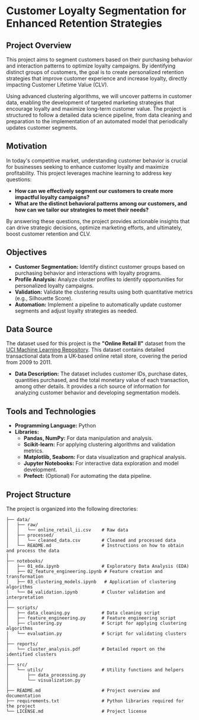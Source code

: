 # Customer Loyalty Segmentation for Enhanced Retention Strategies

## Project Overview
This project aims to segment customers based on their purchasing behavior and interaction patterns to optimize loyalty campaigns. By identifying distinct groups of customers, the goal is to create personalized retention strategies that improve customer experience and increase loyalty, directly impacting Customer Lifetime Value (CLV).

Using advanced clustering algorithms, we will uncover patterns in customer data, enabling the development of targeted marketing strategies that encourage loyalty and maximize long-term customer value. The project is structured to follow a detailed data science pipeline, from data cleaning and preparation to the implementation of an automated model that periodically updates customer segments.

## Motivation
In today's competitive market, understanding customer behavior is crucial for businesses seeking to enhance customer loyalty and maximize profitability. This project leverages machine learning to address key questions:
- **How can we effectively segment our customers to create more impactful loyalty campaigns?**
- **What are the distinct behavioral patterns among our customers, and how can we tailor our strategies to meet their needs?**

By answering these questions, the project provides actionable insights that can drive strategic decisions, optimize marketing efforts, and ultimately, boost customer retention and CLV.

## Objectives
- **Customer Segmentation:** Identify distinct customer groups based on purchasing behavior and interactions with loyalty programs.
- **Profile Analysis:** Analyze cluster profiles to identify opportunities for personalized loyalty campaigns.
- **Validation:** Validate the clustering results using both quantitative metrics (e.g., Silhouette Score).
- **Automation:** Implement a pipeline to automatically update customer segments and adjust loyalty strategies as needed.

## Data Source
The dataset used for this project is the **"Online Retail II"** dataset from the [UCI Machine Learning Repository](https://archive.ics.uci.edu/ml/datasets/online+retail+ii). This dataset contains detailed transactional data from a UK-based online retail store, covering the period from 2009 to 2011.

- **Data Description:** The dataset includes customer IDs, purchase dates, quantities purchased, and the total monetary value of each transaction, among other details. It provides a rich source of information for analyzing customer behavior and developing segmentation models.

## Tools and Technologies
- **Programming Language:** Python
- **Libraries:** 
  - **Pandas, NumPy:** For data manipulation and analysis.
  - **Scikit-learn:** For applying clustering algorithms and validation metrics.
  - **Matplotlib, Seaborn:** For data visualization and graphical analysis.
  - **Jupyter Notebooks:** For interactive data exploration and model development.
  - **Prefect:** (Optional) For automating the data pipeline.
  
## Project Structure
The project is organized into the following directories:

```plaintext
├── data/
│   ├── raw/
│   │   └── online_retail_ii.csv    # Raw data
│   ├── processed/
│   │   └── cleaned_data.csv        # Cleaned and processed data
│   └── README.md                   # Instructions on how to obtain and process the data
│
├── notebooks/
│   ├── 01_eda.ipynb                # Exploratory Data Analysis (EDA)
│   ├── 02_feature_engineering.ipynb # Feature creation and transformation
│   ├── 03_clustering_models.ipynb   # Application of clustering algorithms
│   └── 04_validation.ipynb         # Cluster validation and interpretation
│
├── scripts/
│   ├── data_cleaning.py            # Data cleaning script
│   ├── feature_engineering.py      # Feature engineering script
│   ├── clustering.py               # Script for applying clustering algorithms
│   └── evaluation.py               # Script for validating clusters
│
├── reports/
│   └── cluster_analysis.pdf        # Detailed report on the identified clusters
│
├── src/
│   └── utils/                      # Utility functions and helpers
│       ├── data_processing.py
│       └── visualization.py
│
├── README.md                       # Project overview and documentation
├── requirements.txt                # Python libraries required for the project
└── LICENSE.md                      # Project license
